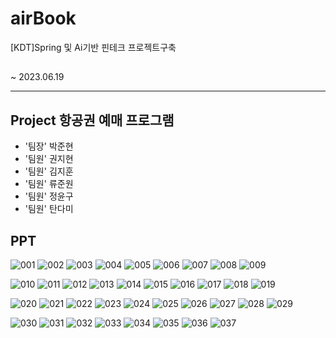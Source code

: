 # airBook

[KDT]Spring 및 Ai기반 핀테크 프로젝트구축

##
~ 2023.06.19 

<hr>

<h2> Project 항공권 예매 프로그램 </h2>

- '팀장' 박준현
- '팀원' 권지현
- '팀원' 김지훈
- '팀원' 류준원
- '팀원' 정윤구
- '팀원' 탄다미

## PPT

![001](https://github.com/TryCatchers/airBook/assets/80264075/4a8d2b20-0ccf-4da9-bc3d-00df62aa7b47)
![002](https://github.com/TryCatchers/airBook/assets/80264075/03763815-91e2-45af-9ef3-8e0f27c42284)
![003](https://github.com/TryCatchers/airBook/assets/80264075/6e1fa91f-c0d2-4660-894e-3c77d8d4a4a2)
![004](https://github.com/TryCatchers/airBook/assets/80264075/0173d8e1-99ed-4265-a1a8-f48f89cf27fe)
![005](https://github.com/TryCatchers/airBook/assets/80264075/7ab0e1e4-0574-4bd4-b3b0-d8d87d9c2d74)
![006](https://github.com/TryCatchers/airBook/assets/80264075/7e23a170-523f-4f5c-80de-f30eb5478b6a)
![007](https://github.com/TryCatchers/airBook/assets/80264075/839ccade-1c40-4f09-ad3b-23e81daa46c3)
![008](https://github.com/TryCatchers/airBook/assets/80264075/fef110bb-342f-40f3-8986-2a90e191dae7)
![009](https://github.com/TryCatchers/airBook/assets/80264075/6a2ba734-006a-422a-a27b-4ae720b18758)

![010](https://github.com/TryCatchers/airBook/assets/80264075/6a3ae1e4-9bba-4ece-8491-6700814095c8)
![011](https://github.com/TryCatchers/airBook/assets/80264075/686ecd9b-d764-443b-93fc-247dbfd84b0f)
![012](https://github.com/TryCatchers/airBook/assets/80264075/7b96e24c-21fb-47f2-b111-ef53dc173fc7)
![013](https://github.com/TryCatchers/airBook/assets/80264075/ef24c502-4a62-4ced-8f2c-9c16558fce2e)
![014](https://github.com/TryCatchers/airBook/assets/80264075/2f83e9b4-7a71-4074-aa58-d297fac030b6)
![015](https://github.com/TryCatchers/airBook/assets/80264075/bc26bdf3-aa88-4496-be4e-5e8fd08c4298)
![016](https://github.com/TryCatchers/airBook/assets/80264075/5f888042-e660-4478-aba6-b530ca76aa98)
![017](https://github.com/TryCatchers/airBook/assets/80264075/03676e59-db79-4fc2-b637-e3b4e4feba51)
![018](https://github.com/TryCatchers/airBook/assets/80264075/3f707870-4c54-49f2-badc-1b05404d7f68)
![019](https://github.com/TryCatchers/airBook/assets/80264075/138d77df-6557-4e82-8924-fb1694e887cb)

![020](https://github.com/TryCatchers/airBook/assets/80264075/61a38bec-b444-4fc7-9dde-3a1a6ba898e7)
![021](https://github.com/TryCatchers/airBook/assets/80264075/5325bd6a-4b3f-4fa6-abd1-f542acf13e8c)
![022](https://github.com/TryCatchers/airBook/assets/80264075/c2f04edf-90a4-4740-807a-9c5fed73cee5)
![023](https://github.com/TryCatchers/airBook/assets/80264075/72b6d38c-1302-44f8-979e-c322b9e02659)
![024](https://github.com/TryCatchers/airBook/assets/80264075/455473da-fb24-4ce3-879f-22cab1ee4881)
![025](https://github.com/TryCatchers/airBook/assets/80264075/59f94411-6bb0-4016-a1ae-b3ea949dcab1)
![026](https://github.com/TryCatchers/airBook/assets/80264075/700c83c7-1b47-4204-8a67-0d4c4a02d81b)
![027](https://github.com/TryCatchers/airBook/assets/80264075/72b10e52-16b8-4b27-b406-105b8fca51e3)
![028](https://github.com/TryCatchers/airBook/assets/80264075/14aea826-f938-46ec-b33e-94b16a4f9266)
![029](https://github.com/TryCatchers/airBook/assets/80264075/3a7c7d6c-082b-43d7-bfe6-d8667a36449c)

![030](https://github.com/TryCatchers/airBook/assets/80264075/638cf400-5b19-458b-9631-33fb491a6c3f)
![031](https://github.com/TryCatchers/airBook/assets/80264075/e1d490dd-eb3f-4b4e-84be-588091a195e7)
![032](https://github.com/TryCatchers/airBook/assets/80264075/c838c370-e089-4d23-ae94-25b593e3400c)
![033](https://github.com/TryCatchers/airBook/assets/80264075/74df194a-f443-4eac-b1f7-345f764b49eb)
![034](https://github.com/TryCatchers/airBook/assets/80264075/20c11154-76db-4cda-8edf-0e562046f3ff)
![035](https://github.com/TryCatchers/airBook/assets/80264075/d1128057-23a4-4a07-bf58-98467c122d25)
![036](https://github.com/TryCatchers/airBook/assets/80264075/8afc94ed-3b09-49ca-8b31-d05dbdd40681)
![037](https://github.com/TryCatchers/airBook/assets/80264075/a35aa680-9c8f-4fec-b707-4fa7b730796f)
